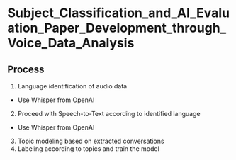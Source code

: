 # Subject_Classification_and_AI_Evaluation_Paper_Development_through_Voice_Data_Analysis

## Process
1. Language identification of audio data
- Use Whisper from OpenAI
  
2. Proceed with Speech-to-Text according to identified language
- Use Whisper from OpenAI

3. Topic modeling based on extracted conversations
4. Labeling according to topics and train the model





